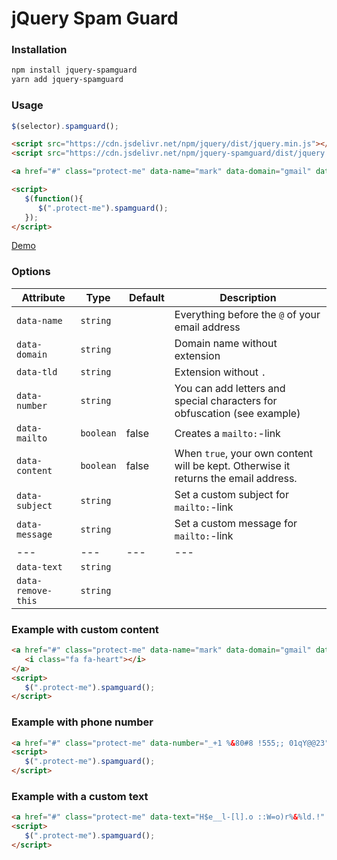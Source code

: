 # jQuery Spam Guard





### Installation
```bash
npm install jquery-spamguard
yarn add jquery-spamguard
```





### Usage
```javascript
$(selector).spamguard();
```

```html
<script src="https://cdn.jsdelivr.net/npm/jquery/dist/jquery.min.js"></script>
<script src="https://cdn.jsdelivr.net/npm/jquery-spamguard/dist/jquery.spamguard.js"></script>

<a href="#" class="protect-me" data-name="mark" data-domain="gmail" data-tld="com"></a>

<script>
   $(function(){
      $(".protect-me").spamguard();
   });
</script>
```

[Demo](https://madeinhamburg.github.io/jquery-spamguard/example/index.html)





### Options
| Attribute | Type | Default | Description |
|---|---|---|---|
| `data-name` | `string` | | Everything before the `@` of your email address |
| `data-domain` | `string` | | Domain name without extension |
| `data-tld` | `string` | | Extension without `.` |
| `data-number` | `string` | | You can add letters and special characters for obfuscation (see example) |
| `data-mailto` | `boolean` | false | Creates a `mailto:`-link |
| `data-content` | `boolean` | false | When `true`, your own content will be kept. Otherwise it returns the email address. |
| `data-subject` | `string` | | Set a custom subject for `mailto:`-link |
| `data-message` | `string` | | Set a custom message for `mailto:`-link |
|---|---|---|---|
| `data-text` | `string` | |   |
| `data-remove-this` | `string` | |   |





### Example with custom content

```html
<a href="#" class="protect-me" data-name="mark" data-domain="gmail" data-tld="com" data-content="true" data-mailto="true">
   <i class="fa fa-heart"></i>
</a>
<script>
   $(".protect-me").spamguard();
</script>
```



### Example with phone number

```html
<a href="#" class="protect-me" data-number="_+1 %&80#8 !555;; 01qY@@23" data-mailto="true"></a>
<script>
   $(".protect-me").spamguard();
</script>
```



### Example with a custom text

```html
<a href="#" class="protect-me" data-text="H$e__l-[l].o ::W=o)r%&%ld.!" data-remove-this="§$%&/()=_:;.-[]"></a>
<script>
   $(".protect-me").spamguard();
</script>
```
